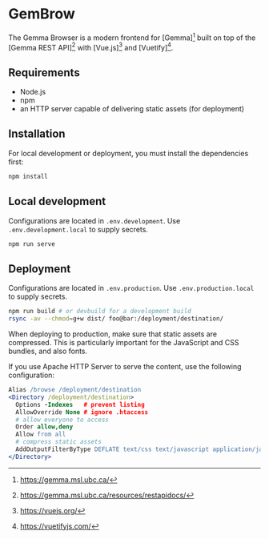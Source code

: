 # GemBrow

The Gemma Browser is a modern frontend for [Gemma][^gemma] built on top of the [Gemma REST API][^gemma-rest-api] with
[Vue.js][^vuejs] and [Vuetify][^vuetify].

## Requirements

 - Node.js
 - npm
 - an HTTP server capable of delivering static assets (for deployment)

## Installation

For local development or deployment, you must install the dependencies first:

```bash
npm install
```

## Local development

Configurations are located in `.env.development`. Use `.env.development.local` to supply secrets.

```bash
npm run serve
```

## Deployment

Configurations are located in `.env.production`. Use `.env.production.local` to supply secrets.

```bash
npm run build # or devbuild for a development build
rsync -av --chmod=g+w dist/ foo@bar:/deployment/destination/
```

When deploying to production, make sure that static assets are compressed. This is particularly important for the
JavaScript and CSS bundles, and also fonts.

If you use Apache HTTP Server to serve the content, use the following configuration:

```apache
Alias /browse /deployment/destination
<Directory /deployment/destination>
  Options -Indexes   # prevent listing
  AllowOverride None # ignore .htaccess
  # allow everyone to access
  Order allow,deny
  Allow from all
  # compress static assets
  AddOutputFilterByType DEFLATE text/css text/javascript application/javascript font/sfnt application/font-fsnt application/vnd.ms-fontobject image/svg+xml
</Directory>
```

[^gemma]: https://gemma.msl.ubc.ca/
[^gemma-rest-api]: https://gemma.msl.ubc.ca/resources/restapidocs/
[^vuejs]: https://vuejs.org/
[^vuetify]: https://vuetifyjs.com/
